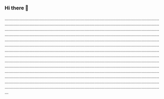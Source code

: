 ### Hi there 👋

...........................................................................................................................................................................................................................................................................................................................................................................................................................................................................................................................................................................................................................................................................................................................................................................................................................................................................................................................................................................................................................................................................................................................................................................................................................................................................................................................................................................................................................................................................................................................................................................................................................................................................................................................................................................................................